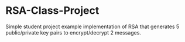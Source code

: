 # RSA-Class-Project
Simple student project example implementation of RSA that generates 5 public/private key pairs to encrypt/decrypt 2 messages.
